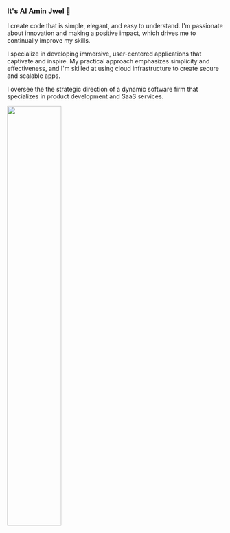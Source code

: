 ### It's Al Amin Jwel 👋 

I create code that is simple, elegant, and easy to understand. I'm passionate about innovation and making a positive impact, which drives me to continually improve my skills.

I specialize in developing immersive, user-centered applications that captivate and inspire. My practical approach emphasizes simplicity and effectiveness, and I'm skilled at using cloud infrastructure to create secure and scalable apps.

I oversee the the strategic direction of a dynamic software firm that specializes in product development and SaaS services.

<a href="https://github.com/alaminjwel/github-readme-stats">
  <img align="center" width="50%" src="https://github-readme-stats.vercel.app/api/wakatime?username=alaminjwel&layput=compact" />
</a>
